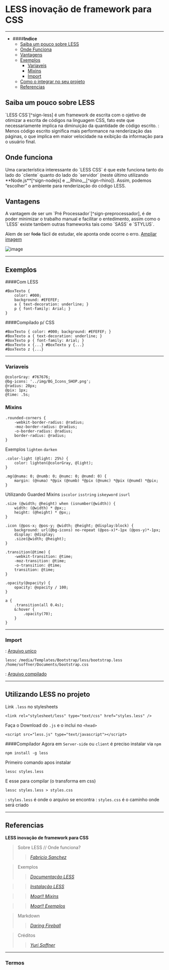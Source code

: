 LESS inovação de framework para CSS
===========================
***
* ####**Indice**
	* [Saiba um pouco sobre LESS](#about-less)
	* [Onde Funciona](#where-run)
	* [Vantagens](#advantages)
	* [Exemplos](#examples)
		* [Variaveis](#variables)
		* [Mixins](#mixins)
		* [Import](#imports)
	* [Como o integrar no seu projeto](#how-less)
	* [Referencias](#references)


<h2 id="about-less">Saiba um pouco sobre LESS</h2>
`LESS CSS`[^sign-less] é um framework de escrita com o ojetivo de otimizar a escrita de códigos na linguagem CSS, fato este que necessariamente implica na diminuição da quantidade de código escrito.
:	Menos código escrito significa mais performance na renderização das páginas, o que implica em maior velocidade na exibição da informação para o usuário final.



<h2 id="where-run">Onde funciona</h2>
Uma característica interessante do `LESS CSS` é que este funciona tanto do lado do `cliente` quanto do lado do `servidor` (neste último utilizando **Node.js**[^sign-nodejs] e __Rhino__[^sign-rhino]). Assim, podemos “escolher” o ambiente para renderização do código LESS.


<h2 id="advantages">Vantagens</h2>
A vantagem de ser um `Pré Processador`[^sign-preprocessador], é de poder minimizar o trabalho manual e facilitar o entedimento, assim como o `LESS` existe tambem outras frameworks tais como `SASS` e `STYLUS`.

Alem de ser <del>foda</del> fácil de estudar, ele aponta onde ocorre o erro. [Ampliar imagem][image]

![image][image]


****

<h2 id="examples">Exemplos</h2>

####Com LESS
```
#BoxTexto {
	color: #000;
	background: #EFEFEF;
	a { text-decoration: underline; }
	p { font-family: Arial; }
}
```

####Compilado p/ CSS
```
#BoxTexto { color: #000; background: #EFEFEF; }
#BoxTexto a { text-decoration: underline; }
#BoxTexto p { font-family: Arial; }
#BoxTexto x {...} #BoxTexto y {...}
#BoxTexto z {...}
```

***
<h3 id="variables">Variaveis</h3>

```
@colorGray: #767676;
@bg-icons: '../img/BG_Icons_SHOP.png';
@radius: 20px;
@pix: 1px;
@time: .5s;
```

<h3 id="mixins">Mixins</h3>

```
.rounded-corners {
	-webkit-border-radius: @radius;
	-moz-border-radius: @radius;
	-o-border-radius: @radius;
	border-radius: @radius;
}
```

Exemplos `lighten` `darken`
```
.color-light (@light: 25%) {
	color: lighten(@colorGray, @light);
}
```

```
.mg(@numa: 0; @numb: 0; @numc: 0; @numd: 0) {
	margin: (@numa) *@pix (@numb) *@pix (@numc) *@pix (@numd) *@pix;
}
```

Utilizando Guarded Mixins `iscolor` `isstring` `iskeyword` `isurl`
```
.size (@width; @height) when (isnumber(@width)) {
	width: (@width) * @px;;
	height: (@height) * @px;;
}
```

```
.icon (@pos-x; @pos-y; @width; @height; @display:block) {
	background: url(@bg-icons) no-repeat (@pos-x)*-1px (@pos-y)*-1px;
	display: @display;
	.size(@width; @height);
}
```

```
.transition(@time) {
	-webkit-transition: @time;
	-moz-transition: @time;
	-o-transition: @time;
	transition: @time;
}

.opacity(@opacity) {
	opacity: @opacity / 100;
}

a {
	.transition(all 0.4s);
	&:hover {
		.opacity(70);
	}
}
```

***
<h3 id="imports">Import</h3>

:	[Arquivo unico][ref3]
```
lessc /media/Templates/Bootstrap/less/bootstrap.less /home/soffner/Documents/bootstrap.css
```
:	[Arquivo compilado][ref4]



***
<h2 id="how-less">Utilizando LESS no projeto</h2>

Link `.less` no stylesheets
```
<link rel="stylesheet/less" type="text/css" href="styles.less" />
```

Faça o Download do `.js` e o inclui no `<head>`
```
<script src="less.js" type="text/javascript"></script>
```

####Compilador
Agora em `Server-side` ou `client` é preciso instalar via `npm`
```
npm install -g less
```

Primeiro comando apos instalar
```
lessc styles.less
```

E esse para compilar (o transforma em css)
```
lessc styles.less > styles.css
```

:	`styles.less` é onde o arquivo se encontra
:	`styles.css` é o caminho onde será criado


***
<h2 id="references">Referencias</h2>

**LESS inovação de framework para CSS**
>Sobre LESS // Onde funciona?
>>*[Fabricio Sanchez][ref1]*

>Exemplos
>>*[Documentação LESS][ref5]*

>>*[Instalação LESS][ref6]*

>>*[Moar!! Mixins][ref7]*

>>*[Moar!! Exemplos][ref8]*


>Markdown
>>*[Daring Fireball][ref2]*

>Créditos
>>*[Yuri Soffner][github]*

***
### Termos
[^sign-less]: **LESS**: *é um termo da lingua inglesa que designa “menos – menor quantidade”.*
[^sign-nodejs]: **Node-js:** *é um interpretador JavaScript do lado do servidor que altera a noção de como um servidor deveria funcionar. Seu objetivo é possibilitar que um programador crie aplicativos altamente escaláveis e escreva código que manipule dezenas de milhares de conexões simultâneas em uma, e somente uma, máquina física.*
[^sign-rhino]: **Rhino:** *is an open-source implementation of JavaScript written entirely in Java. It is typically embedded into Java applications to provide scripting to end users.*
[^sign-preprocessador]: **Pré-processador:** *é um programa que recebe texto e efectua conversões léxicas nele. As conversões podem incluir substituição de macros, inclusão condicional e inclusão de outros ficheiros.*

[ref1]: http://fabriciosanchez.com.br/2/less-css-inicio-meio-e-fim-conceitos-iniciais/ "Blog"
[ref2]: http://daringfireball.net/projects/markdown/ "Markdown"
[ref3]: http://paste.laravel.com/10fZ "Bootstrap LESS"
[ref4]: http://paste.laravel.com/10g0 "Bootstrap CSS"
[ref5]: http://www.lesscss.org/ "Documentação"
[ref6]: http://www.lesscss.org/#usage "Usage"
[ref7]: https://github.com/twbs/bootstrap/blob/master/less/mixins.less "Bootstrap Examples"
[ref8]: http://designshack.net/articles/css/10-less-css-examples-you-should-steal-for-your-projects/ "Bom saber"
[github]: https://github.com/ysoffner "Sexy :)"
[image]: http://img818.imageshack.us/img818/3835/m2au.png "Fail"